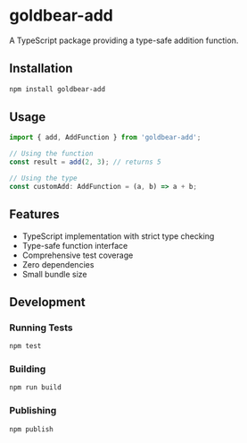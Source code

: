 # goldbear-add

A TypeScript package providing a type-safe addition function.

## Installation

```bash
npm install goldbear-add
```

## Usage

```typescript
import { add, AddFunction } from 'goldbear-add';

// Using the function
const result = add(2, 3); // returns 5

// Using the type
const customAdd: AddFunction = (a, b) => a + b;
```

## Features

- TypeScript implementation with strict type checking
- Type-safe function interface
- Comprehensive test coverage
- Zero dependencies
- Small bundle size

## Development

### Running Tests

```bash
npm test
```

### Building

```bash
npm run build
```

### Publishing

```bash
npm publish
```
